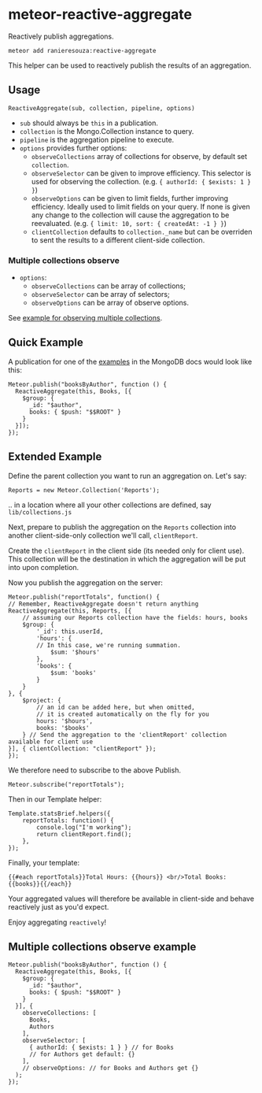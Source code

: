 # meteor-reactive-aggregate

Reactively publish aggregations.

    meteor add ranieresouza:reactive-aggregate

This helper can be used to reactively publish the results of an aggregation.

## Usage
    ReactiveAggregate(sub, collection, pipeline, options)

- `sub` should always be `this` in a publication.
- `collection` is the Mongo.Collection instance to query.
- `pipeline` is the aggregation pipeline to execute.
- `options` provides further options:
  - `observeCollections` array of collections for observe, by default set `collection`.
  - `observeSelector` can be given to improve efficiency. This selector is used for observing the collection.
  (e.g. `{ authorId: { $exists: 1 } }`)
  - `observeOptions` can be given to limit fields, further improving efficiency. Ideally used to limit fields on your query.
  If none is given any change to the collection will cause the aggregation to be reevaluated.
  (e.g. `{ limit: 10, sort: { createdAt: -1 } }`)
  - `clientCollection` defaults to `collection._name` but can be overriden to sent the results
  to a different client-side collection. 

### Multiple collections observe

- `options`:
  - `observeCollections` can be array of collections;
  - `observeSelector` can be array of selectors;
  - `observeOptions` can be array of observe options.

See [example for observing multiple collections](#multiple-collections-observe-example).

## Quick Example

A publication for one of the
[examples](https://docs.mongodb.org/v3.0/reference/operator/aggregation/group/#group-documents-by-author)
in the MongoDB docs would look like this:

    Meteor.publish("booksByAuthor", function () {
      ReactiveAggregate(this, Books, [{
        $group: {
          _id: "$author",
          books: { $push: "$$ROOT" }
        }
      }]);
    });

## Extended Example

Define the parent collection you want to run an aggregation on. Let's say:

`Reports = new Meteor.Collection('Reports');`

.. in a location where all your other collections are defined, say `lib/collections.js`

Next, prepare to publish the aggregation on the `Reports` collection into another client-side-only collection we'll call, `clientReport`.

Create the `clientReport` in the client side (its needed only for client use). This  collection will be the destination in which the aggregation will be put into upon completion.

Now you publish the aggregation on the server:

    Meteor.publish("reportTotals", function() {
    // Remember, ReactiveAggregate doesn't return anything
    ReactiveAggregate(this, Reports, [{
        // assuming our Reports collection have the fields: hours, books
        $group: {
            '_id': this.userId,
            'hours': {
            // In this case, we're running summation. 
                $sum: '$hours'
            },
            'books': {
                $sum: 'books'
            }
        }
    }, {
        $project: {
        	// an id can be added here, but when omitted, 
            // it is created automatically on the fly for you
            hours: '$hours',
            books: '$books'
        } // Send the aggregation to the 'clientReport' collection available for client use
    }], { clientCollection: "clientReport" });
    });
    
We therefore need to subscribe to the above Publish.

`Meteor.subscribe("reportTotals");`

Then in our Template helper:

    Template.statsBrief.helpers({
        reportTotals: function() {
            console.log("I'm working");
            return clientReport.find();
        },
    });

Finally, your template:

    {{#each reportTotals}}Total Hours: {{hours}} <br/>Total Books: {{books}}{{/each}}

Your aggregated values will therefore be available in client-side and behave reactively just as you'd expect.

Enjoy aggregating `reactively`!

## Multiple collections observe example


    Meteor.publish("booksByAuthor", function () {
      ReactiveAggregate(this, Books, [{
        $group: {
          _id: "$author",
          books: { $push: "$$ROOT" }
        }
      }], {
        observeCollections: [
          Books,
          Authors
        ],
        observeSelector: [
          { authorId: { $exists: 1 } } // for Books
          // for Authors get default: {}
        ],
        // observeOptions: // for Books and Authors get {}
      );
    });
